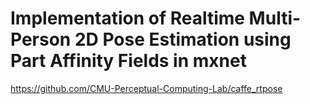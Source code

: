 # Implementation of Realtime Multi-Person 2D Pose Estimation using Part Affinity Fields in mxnet

https://github.com/CMU-Perceptual-Computing-Lab/caffe_rtpose


